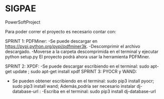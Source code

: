 # SIGPAE
PowerSoftProject

Para poder correr el proyecto es necesario contar con:
  
SPRINT 1:
    PDFMiner: 
        -Se puede descargar en https://pypi.python.org/pypi/pdfminer3k. 
        -Descomprimir el archivo descargado.
        -Moverse a la carpeta descomprimida en el terminal y ejecutar python setup.py
        El proyecto podrá ahora usar la herramienta PDFMiner.

SPRINT 2:
    XPDF:
        -Se puede descargar escribiendo en el terminal:
        sudo apt-get update ; 
        sudo apt-get install xpdf
SPRINT 3:
  PYOCR y WAND:
  - Se pueden obtener escribiendo en el terminal:
  sudo pip3 install pyocr;
  sudo pip3 install wand;
Además,podría ser necesario instalar dj-database-url :
  -Escriba en el terminal: sudo pip3 install dj-database-url
